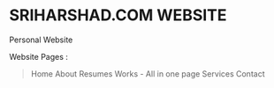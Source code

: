 # SRIHARSHAD.COM WEBSITE

Personal Website

Website Pages :

> Home
> About
> Resumes
> Works - All in one page
> Services
> Contact
